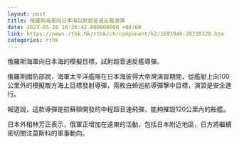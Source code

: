 ```yaml
---
layout: post
title: 俄羅斯海軍向日本海試射超音速反艦導彈
date: 2023-03-28 16:26:42.000000000 +08:00
link: https://news.rthk.hk/rthk/ch/component/k2/1693946-20230328.htm
categories: rthk
---
```


俄羅斯海軍向日本海的模擬目標，試射超音速反艦導彈。

俄羅斯國防部說，海軍太平洋艦隊在日本海彼得大帝灣演習期間，從艦艇上向100公里外的模擬敵方海上目標發射導彈，兩枚白蛉巡航導彈擊中目標，演習是安全進行。

報道說，這款導彈是前蘇聯開發的中程超音速飛彈，能夠摧毀120公里內的船艦。

日本外相林芳正表示，俄軍正增加在遠東的活動，包括日本附近地區，日方將繼續密切關注莫斯科的軍事動向。

